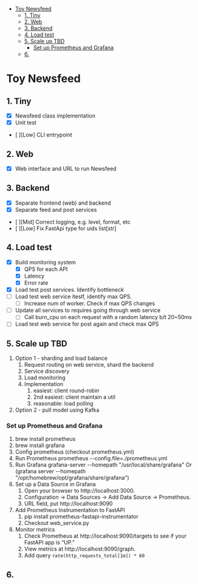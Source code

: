 - [Toy Newsfeed](#toy-newsfeed)
  - [1. Tiny](#1-tiny)
  - [2. Web](#2-web)
  - [3. Backend](#3-backend)
  - [4. Load test](#4-load-test)
  - [5. Scale up TBD](#5-scale-up-tbd)
    - [Set up Prometheus and Grafana](#set-up-prometheus-and-grafana)
  - [6.](#6)

# Toy Newsfeed

## 1. Tiny
- [x] Newsfeed class implementation
- [x] Unit test 
- [ ][Low] CLI entrypoint

## 2. Web
- [x] Web interface and URL to run Newsfeed

## 3. Backend
- [x] Separate frontend (web) and backend
- [x] Separate feed and post services
- [ ][Mid] Correct logging, e.g. level, format, etc
- [ ][Low] Fix FastApi type for uids list[str] 

## 4. Load test
- [x] Build monitoring system
  - [x] QPS for each API
  - [x] Latency
  - [x] Error rate
- [x] Load test post services. Identify bottleneck
- [ ] Load test web service iteslf, identify max QPS. 
  - [ ] Increase num of worker. Check if max QPS changes
- [ ] Update all services to requires going through web service
  - [ ] Call burn_cpu on each request with a random latency b/t 20~50ms
- [ ] Load test web service for post again and check max QPS

## 5. Scale up TBD
1. Option 1 - sharding and load balance
   1. Request routing on web service, shard the backend
   2. Service discovery
   3. Load monitoring
   4. Implementation
      1. easiest: client round-robin
      2. 2nd easiest: client maintain a util
      3. reasonable: load polling
2. Option 2 - pull model using Kafka

### Set up Prometheus and Grafana
1. brew install prometheus
2. brew install grafana
3. Config prometheus (checkout prometheus.yml)
4. Run Prometheus
  prometheus --config.file=./prometheus.yml
5. Run Grafana
  grafana-server --homepath "/usr/local/share/grafana"
  Or (grafana server --homepath "/opt/homebrew/opt/grafana/share/grafana")
6. Set up a Data Source in Grafana
   1. Open your browser to http://localhost:3000.
   2. Configuration → Data Sources → Add Data Source → Prometheus.
   3. URL field, put http://localhost:9090
7. Add Prometheus Instrumentation to FastAPI
   1. pip install prometheus-fastapi-instrumentator
   2. Checkout web_service.py
8. Monitor metrics
   1. Check Prometheus at http://localhost:9090/targets to see if your FastAPI app is “UP.”
   2. View metrics at http://localhost:9090/graph.
   3. Add query `rate(http_requests_total[1m]) * 60`


## 6. 
